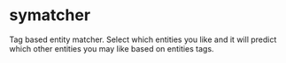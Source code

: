# symatcher
Tag based entity matcher. Select which entities you like and it will predict which other entities you may like based on entities tags.
